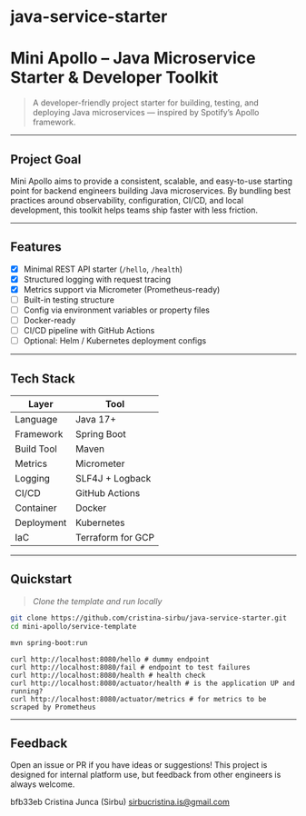 # java-service-starter

# Mini Apollo – Java Microservice Starter & Developer Toolkit

> A developer-friendly project starter for building, testing, and deploying Java microservices — inspired by Spotify’s Apollo framework.

---

## Project Goal

Mini Apollo aims to provide a consistent, scalable, and easy-to-use starting point for backend engineers building Java microservices. By bundling best practices around observability, configuration, CI/CD, and local development, this toolkit helps teams ship faster with less friction.

---

## Features

- [x] Minimal REST API starter (`/hello`, `/health`)
- [x] Structured logging with request tracing
- [x] Metrics support via Micrometer (Prometheus-ready)
- [ ] Built-in testing structure
- [ ] Config via environment variables or property files
- [ ] Docker-ready
- [ ] CI/CD pipeline with GitHub Actions
- [ ] Optional: Helm / Kubernetes deployment configs

---

## Tech Stack

| Layer      | Tool              |
|------------|-------------------|
| Language   | Java 17+          |
| Framework  | Spring Boot       |
| Build Tool | Maven             |
| Metrics    | Micrometer        |
| Logging    | SLF4J + Logback   |
| CI/CD      | GitHub Actions    |
| Container  | Docker            |
| Deployment | Kubernetes        |
| IaC        | Terraform for GCP |

---

## Quickstart

> _Clone the template and run locally_

```bash
git clone https://github.com/cristina-sirbu/java-service-starter.git
cd mini-apollo/service-template

mvn spring-boot:run
```

```shell
curl http://localhost:8080/hello # dummy endpoint
curl http://localhost:8080/fail # endpoint to test failures
curl http://localhost:8080/health # health check
curl http://localhost:8080/actuator/health # is the application UP and running?
curl http://localhost:8080/actuator/metrics # for metrics to be scraped by Prometheus
```

---

## Feedback

Open an issue or PR if you have ideas or suggestions! This project is designed for internal platform use, but feedback from other engineers is always welcome.

bfb33eb Cristina Junca (Sirbu) <sirbucristina.is@gmail.com>
